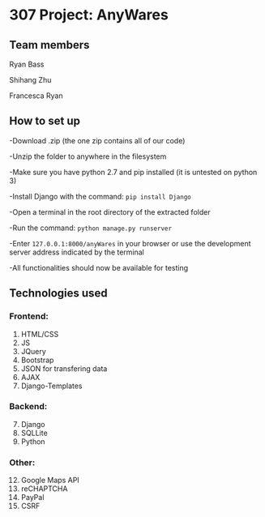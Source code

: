 # 307 Project: AnyWares

## Team members
Ryan Bass

Shihang Zhu

Francesca Ryan

## How to set up

-Download .zip (the one zip contains all of our code)

-Unzip the folder to anywhere in the filesystem

-Make sure you have python 2.7 and pip installed (it is untested on python 3)

-Install Django with the command: `pip install Django`

-Open a terminal in the root directory of the extracted folder

-Run the command: `python manage.py runserver`

-Enter `127.0.0.1:8000/anyWares` in your browser or use the development server address indicated by the terminal

-All functionalities should now be available for testing

## Technologies used
### Frontend:
1. HTML/CSS
2. JS
3. JQuery
4. Bootstrap
5. JSON for transfering data
6. AJAX
7. Django-Templates

### Backend:
7. Django
8. SQLLite
9. Python


### Other:

12. Google Maps API
13. reCHAPTCHA
14. PayPal
15. CSRF


